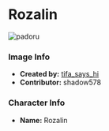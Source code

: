 # Rozalin

![padoru](https://raw.githubusercontent.com/shadow578/Padoru-Padoru/master/Padoru/disgaea-rozalin.png "Rozalin")

### Image Info
* **Created by:**    [tifa_says_hi](https://twitter.com/Tifa_says_Hi/status/1074088401958187008)
* **Contributor:**   shadow578

### Character Info
* **Name:**   Rozalin
